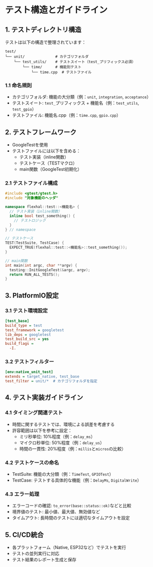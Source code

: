 # テスト構造とガイドライン

## 1. テストディレクトリ構造

テストは以下の構造で整理されています：

```
test/
└── unit/              # カテゴリフォルダ
    └── test_utils/    # テストスイート（test_プリフィックス必須）
        └── time/      # 機能別テスト
            └── time.cpp  # テストファイル
```

### 1.1 命名規則

- カテゴリフォルダ: 機能の大分類（例：`unit`, `integration`, `acceptance`）
- テストスイート: `test_`プリフィックス + 機能名（例：`test_utils`, `test_gpio`）
- テストファイル: 機能名.cpp（例：`time.cpp`, `gpio.cpp`）

## 2. テストフレームワーク

- GoogleTestを使用
- テストファイルには以下を含める：
  - テスト実装（inline関数）
  - テストケース（TESTマクロ）
  - main関数（GoogleTest初期化）

### 2.1 テストファイル構成

```cpp
#include <gtest/gtest.h>
#include "対象機能のヘッダ"

namespace flexhal::test::<機能名> {
  // テスト実装（inline関数）
  inline bool test_something() {
    // テストロジック
  }
} // namespace

// テストケース
TEST(TestSuite, TestCase) {
  EXPECT_TRUE(flexhal::test::<機能名>::test_something());
}

// main関数
int main(int argc, char **argv) {
  testing::InitGoogleTest(&argc, argv);
  return RUN_ALL_TESTS();
}
```

## 3. PlatformIO設定

### 3.1 テスト環境設定

```ini
[test_base]
build_type = test
test_framework = googletest
lib_deps = googletest
test_build_src = yes
build_flags =
  -I.
```

### 3.2 テストフィルター

```ini
[env:native_unit_test]
extends = target_native, test_base
test_filter = unit/*  # カテゴリフォルダを指定
```

## 4. テスト実装ガイドライン

### 4.1 タイミング関連テスト

- 時間に関するテストでは、環境による誤差を考慮する
- 許容範囲は以下を参考に設定：
  - ミリ秒単位: 10%程度（例：`delay_ms`）
  - マイクロ秒単位: 50%程度（例：`delay_us`）
  - 時間の一貫性: 20%程度（例：`millis`と`micros`の比較）

### 4.2 テストケースの命名

- TestSuite: 機能の大分類（例：`TimeTest`, `GPIOTest`）
- TestCase: テストする具体的な機能（例：`DelayMs`, `DigitalWrite`）

### 4.3 エラー処理

- エラーコードの確認: `to_error(base::status::ok)`などと比較
- 境界値のテスト: 最小値、最大値、無効値など
- タイムアウト: 長時間のテストには適切なタイムアウトを設定

## 5. CI/CD統合

- 各プラットフォーム（Native, ESP32など）でテストを実行
- テストの並列実行に対応
- テスト結果のレポート生成と保存
